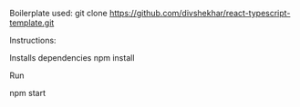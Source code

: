 Boilerplate used: git clone https://github.com/divshekhar/react-typescript-template.git

Instructions:

Installs dependencies
npm install

Run

npm start
